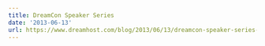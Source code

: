 ```yaml
---
title: DreamCon Speaker Series
date: '2013-06-13'
url: https://www.dreamhost.com/blog/2013/06/13/dreamcon-speaker-series-10-matt-felten/
---
```

